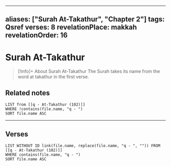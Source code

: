 
---
aliases: ["Surah At-Takathur", "Chapter 2"]
tags: Qsref
verses: 8
revelationPlace: makkah
revelationOrder: 16
---

# Surah At-Takathur

> [!info]+ About Surah At-Takathur
> The Surah takes its name from the word at takathur in the first verse.

## Related notes
```dataview
LIST from [[q - At-Takathur (102)]]
WHERE !contains(file.name, "q - ")
SORT file.name ASC
```

---

## Verses
```dataview
LIST WITHOUT ID link(file.name, replace(file.name, "q - ", "")) FROM [[q - At-Takathur (102)]]
WHERE contains(file.name, "q - ")
SORT file.name ASC
```

